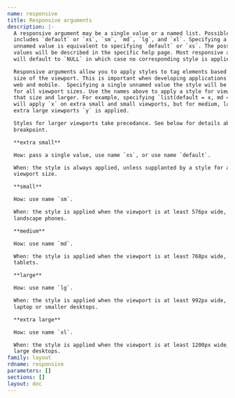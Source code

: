 ```yaml
---
name: responsive
title: Responsive arguments
description: |-
  A responsive argument may be a single value or a named list. Possible names
  includes `default` or `xs`, `sm`, `md`, `lg`, and `xl`. Specifying a single
  unnamed value is equivalent to specifying `default` or `xs`. The possible
  values will be described in the specific help page. Most responsive arguments
  will default to `NULL` in which case no corresponding style is applied.

  Responsive arguments allow you to apply styles to tag elements based on the
  size of the viewport. This is important when developing applications for both
  web and mobile.  Specifying a single unnamed value the style will be applied
  for all viewport sizes. Use the names above to apply a style for viewports of
  that size and larger. For example, specifying `list(default = x, md = y)`
  will apply `x` on extra small and small viewports, but for medium, large, and
  extra large viewports `y` is applied.

  Styles for larger viewports take precedance. See below for details about each
  breakpoint.

  **extra small**

  How: pass a single value, use name `xs`, or use name `default`.

  When: the style is always applied, unless supplanted by a style for any other
  viewport size.

  **small**

  How: use name `sm`.

  When: the style is applied when the viewport is at least 576px wide, think
  landscape phones.

  **medium**

  How: use name `md`.

  When: the style is applied when the viewport is at least 768px wide, think
  tablets.

  **large**

  How: use name `lg`.

  When: the style is applied when the viewport is at least 992px wide, think
  laptop or smaller desktops.

  **extra large**

  How: use name `xl`.

  When: the style is applied when the viewport is at least 1200px wide, think
  large desktops.
family: layout
rdname: responsive
parameters: []
sections: []
layout: doc
---
```

